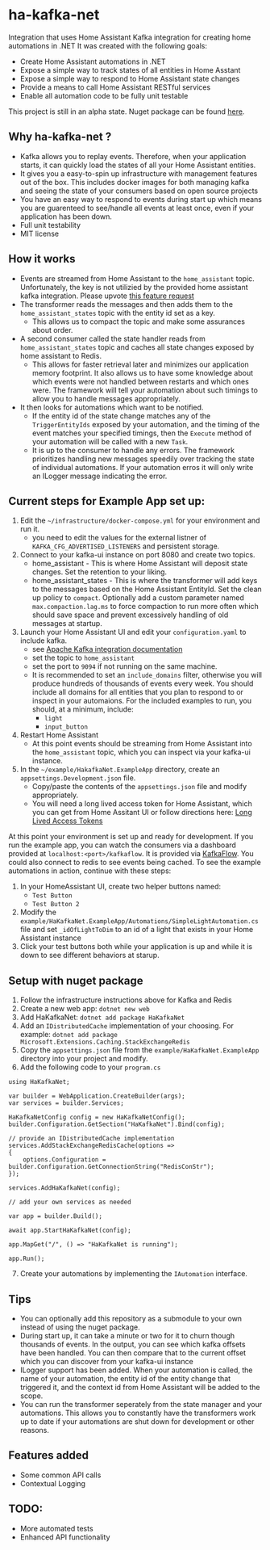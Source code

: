 # ha-kafka-net
Integration that uses Home Assistant Kafka integration for creating home automations in .NET
It was created with the following goals:
* Create Home Assistant automations in .NET
* Expose a simple way to track states of all entities in Home Asstant
* Expose a simple way to respond to Home Assistant state changes
* Provide a means to call Home Assistant RESTful services
* Enable all automation code to be fully unit testable

This project is still in an alpha state. 
Nuget package can be found [here](https://www.nuget.org/packages/HaKafkaNet/).

## Why ha-kafka-net ?
* Kafka allows you to replay events. Therefore, when your application starts, it can quickly load the states of all your Home Assistant entities.
* It gives you a easy-to-spin up infrastructure with management features out of the box. This includes docker images for both managing kafka and seeing the state of your consumers based on open source projects
* You have an easy way to respond to events during start up which means you are guarenteed to see/handle all events at least once, even if your application has been down.
* Full unit testability
* MIT license

## How it works
* Events are streamed from Home Assistant to the `home_assistant` topic. Unfortunately, the key is not utilizied by the provided home assistant kafka integration. Please upvote [this feature request](https://community.home-assistant.io/t/set-key-in-kafka-topic/671757/2)
* The transformer reads the messages and then adds them to the `home_assistant_states` topic with the entity id set as a key.
  - This allows us to compact the topic and make some assurances about order.
* A second consumer called the state handler reads from `home_assistant_states` topic and caches all state changes exposed by home assistant to Redis.
  - This allows for faster retrieval later and minimizes our application memory footprint. It also allows us to have some knowledge about which events were not handled between restarts and which ones were. The framework will tell your automation about such timings to allow you to handle messages appropriately.
* It then looks for automations which want to be notified.
  - If the entity id of the state change matches any of the `TriggerEntityIds` exposed by your automation, and the timing of the event matches your specified timings, then the `Execute` method of your automation will be called with a new `Task`.
  - It is up to the consumer to handle any errors. The framework prioritizes handling new messages speedily over tracking the state of individual automations. If your automation erros it will only write an ILogger message indicating the error.

## Current steps for Example App set up:
1. Edit the `~/infrastructure/docker-compose.yml` for your environment and run it.
   - you  need to edit the values for the external listner of `KAFKA_CFG_ADVERTISED_LISTENERS` and persistent storage.
2. Connect to your kafka-ui instance on port 8080 and create two topics.
   - home_assistant - This is where Home Assistant will deposit state changes. Set the retention to your liking.
   - home_assistant_states - This is where the transformer will add keys to the messages based on the Home Assistant EntityId. Set the clean up policy to `compact`. Optionally add a custom parameter named `max.compaction.lag.ms` to force compaction to run more often which should save space and prevent excessively handling of old messages at startup.
3. Launch your Home Assistant UI and edit your `configuration.yaml` to include kafka.
   - see [Apache Kafka integration documentation](https://www.home-assistant.io/integrations/apache_kafka/)
   - set the topic to `home_assistant`
   - set the port to `9094` if not running on the same machine.
   - It is recommended to set an `include_domains` filter, otherwise you will produce hundreds of thousands of events every week. You should include all domains for all entities that you plan to respond to or inspect in your automaions. For the included examples to run, you should, at a minimum, include:
     - `light`
     - `input_button`
4. Restart Home Assistant
   - At this point events should be streaming from Home Assistant into the `home_assistant` topic, which you can inspect via your kafka-ui instance.
5. In the `~/example/HakafkaNet.ExampleApp` directory, create an `appsettings.Development.json` file.
   - Copy/paste the contents of the `appsettings.json` file and modify appropriately.
   - You will need a long lived access token for Home Assistant, which you can get from Home Assitant UI or follow directions here: [Long Lived Access Tokens](https://developers.home-assistant.io/docs/auth_api/#long-lived-access-token) 

At this point your environment is set up and ready for development. If you run the example app, you can watch the consumers via a dashboard provided at  `localhost:<port>/kafkaflow`. It is provided via [KafkaFlow](https://github.com/Farfetch/kafkaflow). You could also connect to redis to see events being cached. To see the example automations in action, continue with these steps:
1. In your HomeAssistant UI, create two helper buttons named:
   - `Test Button`
   - `Test Button 2`
2. Modify the `example/HaKafkaNet.ExampleApp/Automations/SimpleLightAutomation.cs` file and set `_idOfLightToDim` to an id of a light that exists in your Home Assistant instance
3. Click your test buttons both while your application is up and while it is down to see different behaviors at starup.

## Setup with nuget package
1. Follow the infrastructure instructions above for Kafka and Redis
2. Create a new web app: `dotnet new web`
3. Add HaKafkaNet: `dotnet add package HaKafkaNet`
4. Add an `IDistributedCache` implementation of your choosing. For example: `dotnet add package Microsoft.Extensions.Caching.StackExchangeRedis`
5. Copy the `appsettings.json` file from the `example/HaKafkaNet.ExampleApp` directory into your project and modify.
6. Add the following code to your `program.cs`
```
using HaKafkaNet;

var builder = WebApplication.CreateBuilder(args);
var services = builder.Services;

HaKafkaNetConfig config = new HaKafkaNetConfig();
builder.Configuration.GetSection("HaKafkaNet").Bind(config);

// provide an IDistributedCache implementation
services.AddStackExchangeRedisCache(options => 
{
    options.Configuration = builder.Configuration.GetConnectionString("RedisConStr");
});

services.AddHaKafkaNet(config);

// add your own services as needed

var app = builder.Build();

await app.StartHaKafkaNet(config);

app.MapGet("/", () => "HaKafkaNet is running");

app.Run();
```
7. Create your automations by implementing the `IAutomation` interface.

## Tips
* You can optionally add this repository as a submodule to your own instead of using the nuget package.
* During start up, it can take a minute or two for it to churn though thousands of events. In the output, you can see which kafka offsets have been handled. You can then compare that to the current offset which you can discover from your kafka-ui instance
* ILogger support has been added. When your automation is called, the name of your automation, the entity id of the entity change that triggered it, and the context id from Home Assistant will be added to the scope.
* You can run the transformer seperately from the state manager and your automations. This allows you to constantly have the transformers work up to date if your automations are shut down for development or other reasons.

## Features added
* Some common API calls
* Contextual Logging

## TODO:
* More automated tests
* Enhanced API functionality
